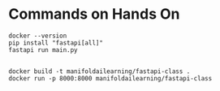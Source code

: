 
# Commands on Hands On

```
docker --version
pip install "fastapi[all]"
fastapi run main.py


docker build -t manifoldailearning/fastapi-class .
docker run -p 8000:8000 manifoldailearning/fastapi-class
```
